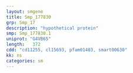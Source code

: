 ```yaml
---
layout: smgene
title: Smp_177830
grp: Smp_17
description: "hypothetical protein"
smp: Smp_177830.1
uniprot: "G4VB65"
length:   372
cdd: "cd11255, cl15693, pfam01403, smart00630"
kk: ns
categories: sm
---
```

